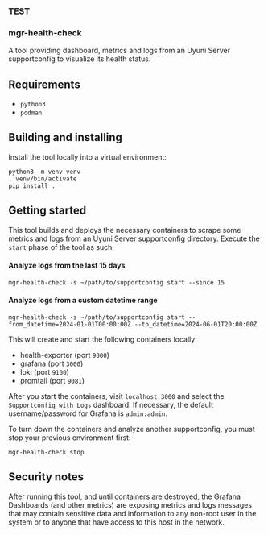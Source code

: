 ### TEST

### mgr-health-check

A tool providing dashboard, metrics and logs from an Uyuni Server supportconfig to visualize its health status.

## Requirements

* `python3`
* `podman`

## Building and installing

Install the tool locally into a virtual environment:

```
python3 -m venv venv
. venv/bin/activate
pip install .
```

## Getting started

This tool builds and deploys the necessary containers to scrape some metrics and logs from an Uyuni Server supportconfig directory.
Execute the `start` phase of the tool as such:

#### Analyze logs from the last 15 days

```console
mgr-health-check -s ~/path/to/supportconfig start --since 15
```

#### Analyze logs from a custom datetime range

``` console
mgr-health-check -s ~/path/to/supportconfig start --from_datetime=2024-01-01T00:00:00Z --to_datetime=2024-06-01T20:00:00Z
```

This will create and start the following containers locally:

- health-exporter (port `9000`)
- grafana (port `3000`)
- loki (port `9100`)
- promtail (port `9081`)

After you start the containers, visit `localhost:3000` and select the `Supportconfig with Logs` dashboard.
If necessary, the default username/password for Grafana is `admin:admin`.

To turn down the containers and analyze another supportconfig, you must stop your previous environment first:

```console
mgr-health-check stop
```

## Security notes
After running this tool, and until containers are destroyed, the Grafana Dashboards (and other metrics) are exposing metrics and logs messages that may contain sensitive data and information to any non-root user in the system or to anyone that have access to this host in the network.
